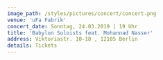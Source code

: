 ```yaml
---
image_path: /styles/pictures/concert/concert.png
venue: 'uFa Fabrik'
concert_date: Sonntag, 24.03.2019 | 19 Uhr
title: 'Babylon Soloists feat. Mohannad Nasser'
address: Viktoriastr. 10-18 , 12105 Berlin 
details: Tickets
---
```

